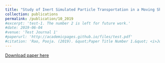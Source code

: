 ```yaml
---
title: "Study of Inert Simulated Particle Transportation in a Moving Shock/Pressure Wave Generated by Electrostatic Discharges"
collection: publications
permalink: /publication/10_2019
#excerpt: 'test-1. The number 2 is left for future work.'
#date: 2019-06-04
#venue: 'Test Journal 1'
#paperurl: 'http://academicpages.github.io/files/test.pdf'
#citation: 'Rao, Pooja. (2019). &quot;Paper Title Number 1.&quot; <i>Journal 1</i>. 1(1).'
---
```

[Download paper here](https://arc.aiaa.org/doi/abs/10.2514/6.2019-0631)

